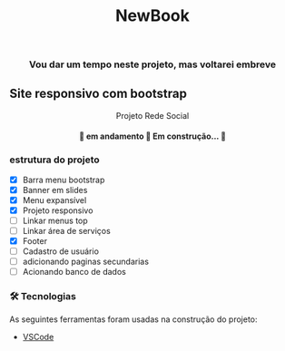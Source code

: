 <h1 align="center">NewBook</h1> <br>
<h3 align="center">Vou dar um tempo neste projeto, mas voltarei embreve</h3>


## Site responsivo com bootstrap
<p align="center">Projeto Rede Social</p>


<h4 align="center"> 
	🚧  em andamento 🚀 Em construção...  🚧
</h4>

### estrutura do projeto

- [x] Barra menu bootstrap
- [x] Banner em slides
- [x] Menu expansível
- [x] Projeto responsivo
- [ ] Linkar menus top
- [ ] Linkar área de serviços
- [x] Footer
- [ ] Cadastro de usuário 
- [ ] adicionando paginas secundarias
- [ ] Acionando banco de dados

### 🛠 Tecnologias

As seguintes ferramentas foram usadas na construção do projeto:

- [VSCode](https://code.visualstudio.com/)

